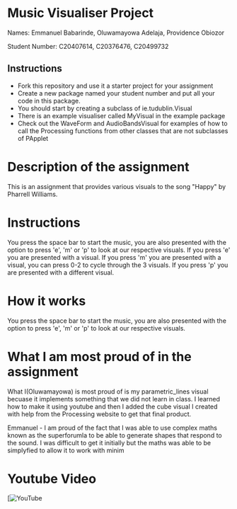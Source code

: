 # Music Visualiser Project

Names: Emmanuel Babarinde, Oluwamayowa Adelaja, Providence Obiozor

Student Number: C20407614, C20376476, C20499732

## Instructions
- Fork this repository and use it a starter project for your assignment
- Create a new package named your student number and put all your code in this package.
- You should start by creating a subclass of ie.tudublin.Visual
- There is an example visualiser called MyVisual in the example package
- Check out the WaveForm and AudioBandsVisual for examples of how to call the Processing functions from other classes that are not subclasses of PApplet

# Description of the assignment
This is an assignment that provides various visuals to the song "Happy" by Pharrell Williams.

# Instructions
You press the space bar to start the music, you are also presented with the option to press 'e', 'm' or 'p' to look at our respective visuals. If you press 'e' you are presented with a visual. If you press 'm' you are presented with a visual, you can press 0-2 to cycle through the 3 visuals. If you press 'p' you are presented with a different visual.

# How it works
You press the space bar to start the music, you are also presented with the option to press 'e', 'm' or 'p' to look at our respective visuals.

# What I am most proud of in the assignment
What I(Oluwamayowa) is most proud of is my parametric_lines visual becuase it implements something that we did not learn in class. I learned how to make it using youtube and then I added the cube visual I created with help from the Processing website to get that final product.

Emmanuel - I am proud of the fact that I was able to use complex maths known as the superforumla to be able to generate shapes that respond to the sound. I was difficult to get it initially but the maths was able to be simplyfied to allow it to work with minim


# Youtube Video
[![YouTube](https://www.youtube.com/watch?v=owesv2MShvY&ab_channel=MayoLaja)
